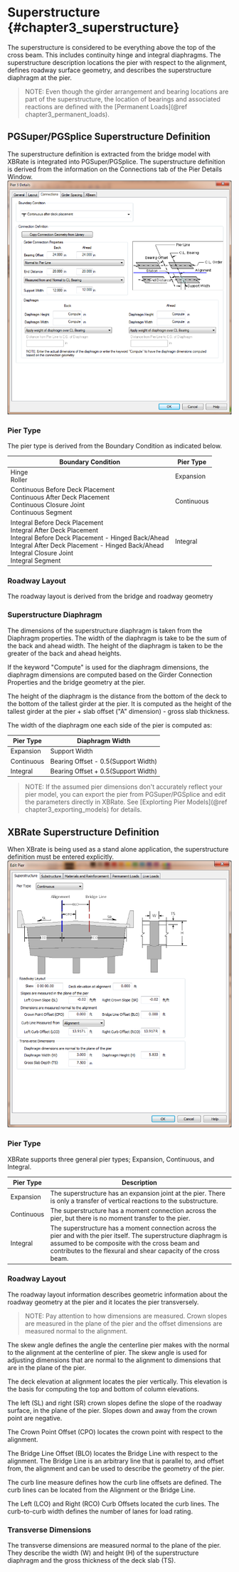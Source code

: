 Superstructure {#chapter3_superstructure}
==============================================
The superstructure is considered to be everything above the top of the cross beam. This includes continuity hinge and integral diaphragms. The superstructure description
locations the pier with respect to the alignment, defines roadway surface geometry, and describes the superstructure diaphragm at the pier.


> NOTE: Even though the girder arrangement and bearing locations are part of the superstructure, the location of bearings and associated reactions are defined with the [Permanent Loads](@ref chapter3_permanent_loads).

## PGSuper/PGSplice Superstructure Definition
The superstructure definition is extracted from the bridge model with XBRate is integrated into PGSuper/PGSplice. The superstructure definition is derived from the information on the Connections tab of the Pier Details Window.
![Pier Details Window](PierDetails.png)

### Pier Type
The pier type is derived from the Boundary Condition as indicated below.

Boundary Condition | Pier Type
-------------------|----------
Hinge<br>Roller | Expansion
Continuous Before Deck Placement<br>Continuous After Deck Placement<br>Continuous Closure Joint<br>Continuous Segment | Continuous
Integral Before Deck Placement<br> Integral After Deck Placement<br>Integral Before Deck Placement - Hinged Back/Ahead<br>Integral After Deck Placement - Hinged Back/Ahead<br> Integral Closure Joint<br> Integral Segment | Integral

### Roadway Layout
The roadway layout is derived from the bridge and roadway geometry

### Superstructure Diaphragm
The dimensions of the superstructure diaphragm is taken from the Diaphragm properties.  The width of the diaphragm is take to be the sum of the back and ahead width. The
height of the diaphragm is taken to be the greater of the back and ahead heights.


If the keyword "Compute" is used for the diaphragm dimensions, the diaphragm dimensions are computed based on the Girder Connection Properties and the bridge geometry at
the pier.


The height of the diaphragm is the distance from the bottom of the deck to the bottom of the tallest girder at the pier. It is computed as the height of the tallest girder
at the pier + slab offset ("A" dimension) - gross slab thickness. 


The width of the diaphragm one each side of the pier is computed as:

Pier Type | Diaphragm Width
--------- |-----------------
Expansion | Support Width
Continuous | Bearing Offset - 0.5(Support Width)
Integral | Bearing Offset + 0.5(Support Width)

> NOTE: If the assumed pier dimensions don't accurately reflect your pier model, you can export the pier from PGSuper/PGSplice and edit the parameters directly in XBRate. See [Explorting Pier Models](@ref chapter3_exporting_models) for details.

## XBRate Superstructure Definition
When XBrate is being used as a stand alone application, the superstructure definition must be entered explicitly.
![](EditPierFull.png)

### Pier Type
XBRate supports three general pier types; Expansion, Continuous, and Integral. 

Pier Type | Description
----------|---------------
Expansion | The superstructure has an expansion joint at the pier. There is only a transfer of vertical reactions to the substructure.
Continuous | The superstructure has a moment connection across the pier, but there is no moment transfer to the pier.
Integral | The superstructure has a moment connection across the pier and with the pier itself. The superstructure diaphragm is assumed to be composite with the cross beam and contributes to the flexural and shear capacity of the cross beam.

### Roadway Layout
The roadway layout information describes geometric information about the roadway geometry at the pier and it locates the pier transversely.


> NOTE: Pay attention to how dimensions are measured. Crown slopes are measured in the plane of the pier and the offset dimensions are measured normal to the alignment.


The skew angle defines the angle the centerline pier makes with the normal to the alignment at the centerline of pier. The skew angle is used for adjusting dimensions
that are normal to the alignment to dimensions that are in the plane of the pier. 

The deck elevation at alignment locates the pier vertically. This elevation is the basis for computing the top and bottom of column elevations.


The left (SL) and right (SR) crown slopes define the slope of the roadway surface, in the plane of the pier. Slopes down and away from the crown point are negative.


The Crown Point Offset (CPO) locates the crown point with respect to the alignment.


The Bridge Line Offset (BLO) locates the Bridge Line with respect to the alignment. The Bridge Line is an arbitrary line that is parallel to, and offset from, the alignment
and can be used to describe the geometry of the pier.


The curb line measure defines how the curb line offsets are defined. The curb lines can be located from the Alignment or the Bridge Line.


The Left (LCO) and Right (RCO) Curb Offsets located the curb lines. The curb-to-curb width defines the number of lanes for load rating.


### Transverse Dimensions
The transverse dimensions are measured normal to the plane of the pier. They describe the width (W) and height (H) of the superstructure diaphragm and the gross thickness
of the deck slab (TS).


